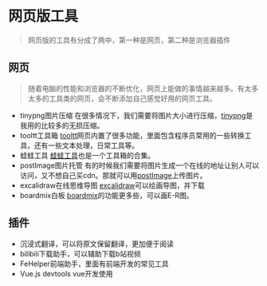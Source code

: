 # 网页版工具

> 网页版的工具有分成了两中，第一种是网页，第二种是浏览器插件

## 网页

> 随着电脑的性能和浏览器的不断优化，网页上能做的事情越来越多。有太多太多的工具类的网页，会不断添加自己感觉好用的网页工具。

- tinypng图片压缩
  在很多情况下，我们需要将图片大小进行压缩，<a href="https://tinypng.com/" target="_blank">tinypng</a>是我用的比较多的无损压缩。
- tooltt工具箱
  <a href="https://tooltt.com/" target="_blank">tooltt</a>网页内置了很多功能，里面包含程序员常用的一些转换工具，还有一些文本处理，日常工具等。
- 蛙蛙工具
  <a href="https://www.iamwawa.cn/" target="_blank">蛙蛙工具</a>也是一个工具箱的合集。
- postImage图片托管
  有的时候我们需要将图片生成一个在线的地址让别人可以访问，又不想自己买cdn。那就可以用<a href="https://postimages.org/zh-cn/" target="_blank">postImage</a>上传图片。
- excalidraw在线思维导图
  <a href="https://excalidraw.com/" target="_blank">excalidraw</a>可以绘画导图，并下载
- boardmix白板
  <a href="https://boardmix.cn/" target="_blank">boardmix</a>的功能更多些，可以画E-R图。

## 插件

- 沉浸式翻译，可以将原文保留翻译，更加便于阅读
- bilibili下载助手，可以辅助下载b站视频
- FeHelper前端助手，里面有前端开发的常见工具
- Vue.js devtools vue开发使用
